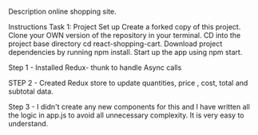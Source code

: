 Description
online shopping site.

Instructions
Task 1: Project Set up
 Create a forked copy of this project.
 Clone your OWN version of the repository in your terminal.
 CD into the project base directory cd react-shopping-cart.
 Download project dependencies by running npm install.
 Start up the app using npm start.


Step 1 - Installed Redux- thunk to handle Async calls

STEP 2 - Created Redux store to update quantities, price , cost, total and subtotal data.

Step 3 - I didn't create any new components for this and I have written all the logic in app.js to avoid all unnecessary complexity. It is very easy to understand.




